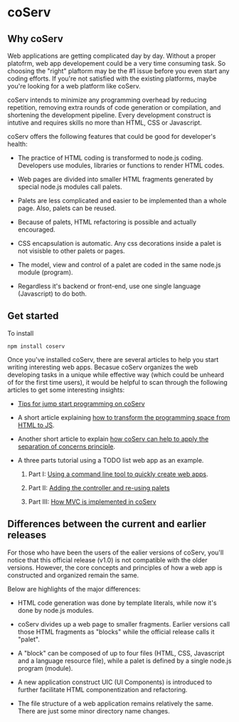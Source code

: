 # coServ

## Why coServ
Web applications are getting complicated day by day. Without a proper platofrm, web app developement could be a very time consuming task. So choosing the "right" plaftorm may be the #1 issue before you even start any coding efforts. If you're not satisfied with the existing platforms, maybe you're looking for a web platform like coServ.

coServ intends to minimize any programming overhead by reducing repetition, removing extra rounds of code generation or compilation, and shortening the development pipeline. Every development construct is intutive and requires skills no more than HTML, CSS or Javascript.

coServ offers the following features that could be good for developer's health:

* The practice of HTML coding is transformed to node.js coding. Developers use modules, libraries or functions to render HTML codes.

* Web pages are divided into smaller HTML fragments generated by special node.js modules call palets.

* Palets are less complicated and easier to be implemented than a whole page. Also, palets can be reused.

* Because of palets, HTML refactoring is possible and actually encouraged.

* CSS encapsulation is automatic. Any css decorations inside a palet is not visisble to other palets or pages.

* The model, view and control of a palet are coded in the same node.js module (program).

* Regardless it's backend or front-end, use one single language (Javascript) to do both.


## Get started
To install

	npm install coserv

Once you've installed coServ, there are several articles to help you start writing interesting web apps. Becasue coServ organizes the web developing tasks in a unique while effective way (which could be unheard of for the first time users), it would be helpful to scan through the following articles to get some interesting insights:

* [Tips for jump start programming on coServ](https://medium.com/@benlue3/how-coserv-can-help-to-apply-the-separation-of-concerns-principle-9b17c055cbab)

* A short article explaining [how to transform the programming space from HTML to JS](https://bit.ly/2WLWJpl).

* Another short article to explain [how coServ can help to apply the separation of concerns principle](https://t.co/hpxSvEVu5F).

* A three parts tutorial using a TODO list web app as an example.

  1. Part I: [Using a command line tool to quickly create web apps](https://medium.com/@benlue3/coserv-tutorial-part-i-5b4f76c016f3).

  2.  Part II: [Adding the controller and re-using palets](https://medium.com/@benlue3/coserv-tutorial-part-ii-979418449a9)

  3. Part III: [How MVC is implemented in coServ](https://medium.com/@benlue3/coserv-tutorial-part-iii-6801635285ab)


## Differences between the current and earlier releases
For those who have been the users of the ealier versions of coServ, you'll notice that this official release (v1.0) is not compatible with the older versions. However, the core concepts and principles of how a web app is constructed and organized remain the same.

Below are highlights of the major differences:

* HTML code generation was done by template literals, while now it's done by node.js modules.

* coServ divides up a web page to smaller fragments. Earlier versions call those HTML fragments as "blocks" while the official release calls it "palet".

* A "block" can be composed of up to four files (HTML, CSS, Javascript and a language resource file), while a palet is defined by a single node.js program (module).

* A new application construct UIC (UI Components) is introduced to further facilitate HTML componentization and refactoring.

* The file structure of a web application remains relatively the same. There are just some minor directory name changes.